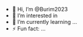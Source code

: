 - 👋 Hi, I’m @Burim2023
- 👀 I’m interested in 
- 🌱 I’m currently learning ...
- ⚡ Fun fact: ...

<!---
Burim2023/Burim2023 is a ✨ special ✨ repository because its `README.md` (this file) appears on your GitHub profile.
You can click the Preview link to take a look at your changes.
--->
